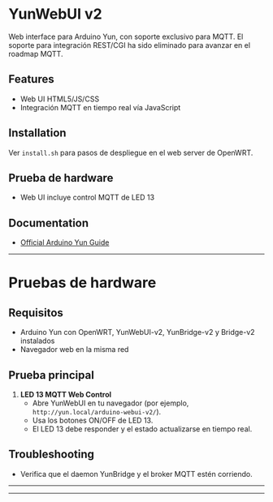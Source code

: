 # YunWebUI v2

Web interface para Arduino Yun, con soporte exclusivo para MQTT. El soporte para integración REST/CGI ha sido eliminado para avanzar en el roadmap MQTT.

## Features
- Web UI HTML5/JS/CSS
- Integración MQTT en tiempo real vía JavaScript

## Installation
Ver `install.sh` para pasos de despliegue en el web server de OpenWRT.

## Prueba de hardware
- Web UI incluye control MQTT de LED 13



## Documentation
- [Official Arduino Yun Guide](https://docs.arduino.cc/retired/getting-started-guides/ArduinoYun/)

---


# Pruebas de hardware

## Requisitos
- Arduino Yun con OpenWRT, YunWebUI-v2, YunBridge-v2 y Bridge-v2 instalados
- Navegador web en la misma red

## Prueba principal
1. **LED 13 MQTT Web Control**
	- Abre YunWebUI en tu navegador (por ejemplo, `http://yun.local/arduino-webui-v2/`).
	- Usa los botones ON/OFF de LED 13.
	- El LED 13 debe responder y el estado actualizarse en tiempo real.

## Troubleshooting
- Verifica que el daemon YunBridge y el broker MQTT estén corriendo.

---

---

